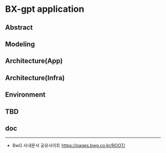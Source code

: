 # BX-gpt application

## Abstract



## Modeling



## Architecture(App)



## Architecture(Infra) 



## Environment



## TBD




## doc
---

- BwG 사내문서 공유사이트 https://pages.bwg.co.kr/ROOT/
